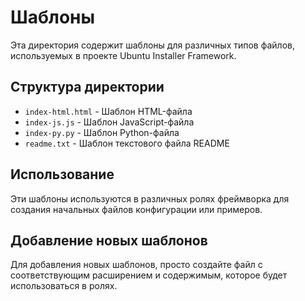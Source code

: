# Шаблоны

Эта директория содержит шаблоны для различных типов файлов, используемых в проекте Ubuntu Installer Framework.

## Структура директории

- `index-html.html` - Шаблон HTML-файла
- `index-js.js` - Шаблон JavaScript-файла
- `index-py.py` - Шаблон Python-файла
- `readme.txt` - Шаблон текстового файла README

## Использование

Эти шаблоны используются в различных ролях фреймворка для создания начальных файлов конфигурации или примеров.

## Добавление новых шаблонов

Для добавления новых шаблонов, просто создайте файл с соответствующим расширением и содержимым, которое будет использоваться в ролях.